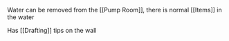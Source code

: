 Water can be removed from the [[Pump Room]], there is normal [[Items]] in the water

Has [[Drafting]] tips on the wall